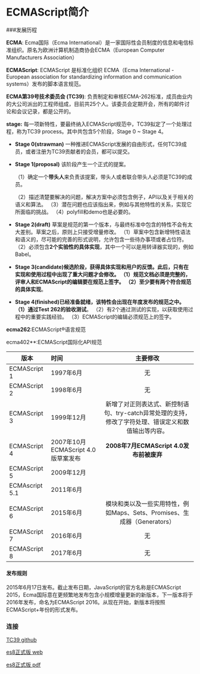 # ECMAScript简介

###发展历程

**ECMA**: Ecma国际（Ecma International）是一家国际性会员制度的信息和电信标准组织。原名为欧洲计算机制造商协会ECMA（European Computer Manufacturers Association）

**ECMAScript**:  ECMAScript 是标准化组织 ECMA（Ecma International - European association for standardizing information and communication systems）发布的脚本语言规范。

**ECMA第39号技术委员会 (TC39)**: 负责制定和审核ECMA-262标准，成员由业内的大公司派出的工程师组成，目前共25个人。该委员会定期开会，所有的邮件讨论和会议记录，都是公开的。

**stage:** 每一项新特性，要最终纳入ECMAScript规范中，TC39拟定了一个处理过程，称为TC39 process。其中共包含5个阶段，Stage 0 ~ Stage 4。

* **Stage 0(strawman)**   一种推进ECMAScript发展的自由形式，任何TC39成员，或者注册为TC39贡献者的会员，都可以提交。

* **Stage 1(proposal)**   该阶段产生一个正式的提案。

  （1）确定一个**带头人**来负责该提案，带头人或者联合带头人必须是TC39的成员。

  （2）描述清楚要解决的问题，解决方案中必须包含例子，API以及关于相关的语义和算法。
  （3）潜在问题也应该指出来，例如与其他特性的关系，实现它所面临的挑战。
  （4）polyfill和demo也是必要的。

* **Stage 2(draft)**   草案是规范的第一个版本，与最终标准中包含的特性不会有太大差别。草案之后，原则上只接受增量修改。
  （1）草案中包含新增特性语法和语义的，尽可能的完善的形式说明，允许包含一些待办事项或者占位符。
  （2）必须包含**2个实验性的具体实现**，其中一个可以是用转译器实现的，例如Babel。

* **Stage 3(candidate)**候选阶段，获得具体实现和用户的反馈。此后，只有在实现和使用过程中出现了重大问题才会修改。
  （1）规范文档必须是完整的，评审人和ECMAScript的编辑要在规范上签字。
  （2）至少要有**两个符合规范的具体实现**。

* **Stage 4(finished)**已经准备就绪，该特性会出现在年度发布的规范之中。
  （1）通过Test 262的**验收测试**。
  （2）有2个通过测试的实现，以获取使用过程中的重要实践经验。
  （3）ECMAScript的编辑必须规范上的签字。

**ecma262**:ECMAScript®语言规范

ecma402**:ECMAScript国际化API规范



| 版本             | 时间                          |                   主要修改                   |
| -------------- | :-------------------------- | :--------------------------------------: |
| ECMAScript 1   | 1997年6月                     |                    无                     |
| ECMAScript 2   | 1998年6月                     |                    无                     |
| ECMAScript 3   | 1999年12月                    | 新增了对正则表达式、新控制语句、try-catch异常处理的支持，修改了字符处理、错误定义和数值输出等内容。 |
| ECMAScript 4   | 2007年10月ECMAScript 4.0版草案发布 |     **2008年7月ECMAScript 4.0发布前被废弃**      |
| ECMAScript 5   | 2009年12月                    |                                          |
| ECMAscript 5.1 | 2011年6月                     |                                          |
| ECMAScript 6   | 2015年6月                     | 模块和类以及一些实用特性，例如Maps、Sets、Promises、生成器（Generators） |
| ECMAScript 7   | 2016年6月                     |                     无                     |
| ECMAScript 8   | 2017年6月                     |                     无                     |

#### 发布规则

2015年6月17日发布。截止发布日期，JavaScript的官方名称是ECMAScript 2015，Ecma国际意在更频繁地发布包含小规模增量更新的新版本，下一版本将于2016年发布，命名为ECMAScript 2016。从现在开始，新版本将按照ECMAScript+年份的形式发布。



### 连接

[TC39 github](https://github.com/tc39/proposals)

[es8正式版 web](https://tc39.github.io/ecma262/)

[es8正式版 pdf](https://www.ecma-international.org/publications/files/ECMA-ST/Ecma-262.pdf)







